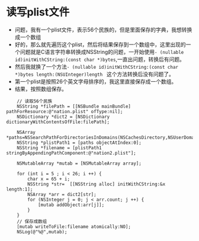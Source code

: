 # 读写plist文件

- 问题，我有一个plist文件，表示56个民族的，但是里面保存的字典，我想转换成一个数组
- 好的，那么就先遍历这个plist，然后将结果保存到一个数组中，这里出现的一个问题就是C语言字符串转换成NSString的问题，一开始使用`- (nullable id)initWithCString:(const char *)bytes`,一直出问题，转换后有问题。
- 然后我就换了一个方法`- (nullable id)initWithCString:(const char *)bytes length:(NSUInteger)length ` 这个方法转换后没有问题了。
- 第一个plist是按照26个英文字母排序的，我这里直接保存成一个数组。
- 结果，按照数组保存。

```objc
    // 读取56个民族
    NSString *filePath = [[NSBundle mainBundle] pathForResource:@"nation.plist" ofType:nil];
    NSDictionary *dict2 = [NSDictionary dictionaryWithContentsOfFile:filePath];
    
    NSArray *paths=NSSearchPathForDirectoriesInDomains(NSCachesDirectory,NSUserDomainMask,YES);
    NSString *plistPath1 = [paths objectAtIndex:0];
    NSString *filename = [plistPath1 stringByAppendingPathComponent:@"nation2.plist"];

    NSMutableArray *mutab = [NSMutableArray array];
    
    for (int i = 5 ; i < 26; i ++) {
        char x = 65 + i;
        NSString *str=  [[NSString alloc] initWithCString:&x length:1];
        NSArray *arr = dict2[str];
        for (NSInteger j = 0; j < arr.count; j ++) {
            [mutab addObject:arr[j]];
        }
    }
    // 保存成数组
    [mutab writeToFile:filename atomically:NO];
    NSLog(@"%@",mutab);
```